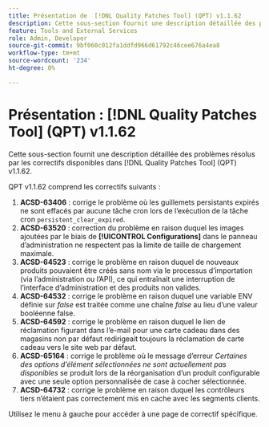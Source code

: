 ```yaml
---
title: Présentation de  [!DNL Quality Patches Tool] (QPT) v1.1.62
description: Cette sous-section fournit une description détaillée des problèmes résolus par les correctifs disponibles dans  [!DNL Quality Patches Tool] (QPT) v1.1.62.
feature: Tools and External Services
role: Admin, Developer
source-git-commit: 9bf060c012fa1ddfd966d61792c46cee676a4ea8
workflow-type: tm+mt
source-wordcount: '234'
ht-degree: 0%

---
```


# Présentation : [!DNL Quality Patches Tool] (QPT) v1.1.62

Cette sous-section fournit une description détaillée des problèmes résolus par les correctifs disponibles dans [!DNL Quality Patches Tool] (QPT) v1.1.62.

QPT v1.1.62 comprend les correctifs suivants :

1. **ACSD-63406** : corrige le problème où les guillemets persistants expirés ne sont effacés par aucune tâche cron lors de l’exécution de la tâche cron `persistent_clear_expired`.
1. **ACSD-63520** : correction du problème en raison duquel les images ajoutées par le biais de **[!UICONTROL Configurations]** dans le panneau d’administration ne respectent pas la limite de taille de chargement maximale.
1. **ACSD-64523** : corrige le problème en raison duquel de nouveaux produits pouvaient être créés sans nom via le processus d’importation (via l’administration ou l’API), ce qui entraînait une interruption de l’interface d’administration et des produits non valides.
1. **ACSD-64532** : corrige le problème en raison duquel une variable ENV définie sur *false* est traitée comme une chaîne *false* au lieu d’une valeur booléenne false.
1. **ACSD-64592** : corrige le problème en raison duquel le lien de réclamation figurant dans l’e-mail pour une carte cadeau dans des magasins non par défaut redirigeait toujours la réclamation de carte cadeau vers le site web par défaut.
1. **ACSD-65164** : corrige le problème où le message d’erreur *Certaines des options d’élément sélectionnées ne sont actuellement pas disponibles* se produit lors de la réorganisation d’un produit configurable avec une seule option personnalisée de case à cocher sélectionnée.
1. **ACSD-64732** : corrige le problème en raison duquel les contrôleurs tiers n’étaient pas correctement mis en cache avec les segments clients.

Utilisez le menu à gauche pour accéder à une page de correctif spécifique.
